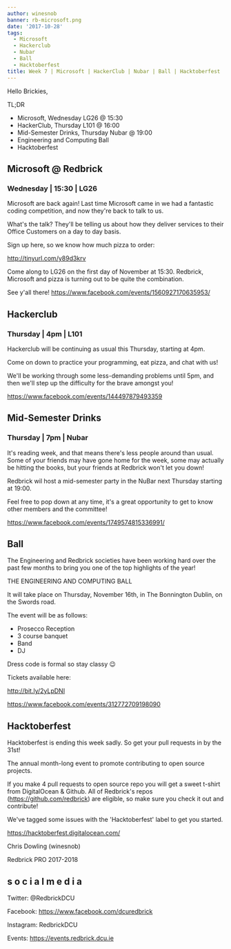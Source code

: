 ```yaml
---
author: winesnob
banner: rb-microsoft.png
date: '2017-10-28'
tags:
  - Microsoft
  - Hackerclub
  - Nubar
  - Ball
  - Hacktoberfest
title: Week 7 | Microsoft | HackerClub | Nubar | Ball | Hacktoberfest
---
```


Hello Brickies,

TL;DR

- Microsoft, Wednesday LG26 @ 15:30
- HackerClub, Thursday L101 @ 16:00
- Mid-Semester Drinks, Thursday Nubar @ 19:00
- Engineering and Computing Ball
- Hacktoberfest

 <!-- more -->

## Microsoft @ Redbrick

### Wednesday | 15:30 | LG26

Microsoft are back again! Last time Microsoft came in we had a fantastic coding
competition, and now they're back to talk to us.

What's the talk? They'll be telling us about how they deliver services to their
Office Customers on a day to day basis.

Sign up here, so we know how much pizza to order:

http://tinyurl.com/y89d3krv

Come along to LG26 on the first day of November at 15:30. Redbrick, Microsoft
and pizza is turning out to be quite the combination.

See y'all there! https://www.facebook.com/events/1560927170635953/

## Hackerclub

### Thursday | 4pm | L101

Hackerclub will be continuing as usual this Thursday, starting at 4pm.

Come on down to practice your programming, eat pizza, and chat with us!

We'll be working through some less-demanding problems until 5pm, and then we'll
step up the difficulty for the brave amongst you!

https://www.facebook.com/events/144497879493359

## Mid-Semester Drinks

### Thursday | 7pm | Nubar

It's reading week, and that means there's less people around than usual. Some of
your friends may have gone home for the week, some may actually be hitting the
books, but your friends at Redbrick won't let you down!

Redbrick wil host a mid-semester party in the NuBar next Thursday starting at
19:00.

Feel free to pop down at any time, it's a great opportunity to get to know other
members and the committee!

https://www.facebook.com/events/1749574815336991/

## Ball

The Engineering and Redbrick societies have been working hard over the past few
months to bring you one of the top highlights of the year!

THE ENGINEERING AND COMPUTING BALL

It will take place on Thursday, November 16th, in The Bonnington Dublin, on the
Swords road.

The event will be as follows:

- Prosecco Reception
- 3 course banquet
- Band
- DJ

Dress code is formal so stay classy 😉

Tickets available here:

http://bit.ly/2yLpDNI

https://www.facebook.com/events/312772709198090

## Hacktoberfest

Hacktoberfest is ending this week sadly. So get your pull requests in by the
31st!

The annual month-long event to promote contributing to open source projects.

If you make 4 pull requests to open source repo you will get a sweet t-shirt
from DigitalOcean & Github. All of Redbrick's repos
(https://github.com/redbrick) are eligible, so make sure you check it out and
contribute!

We've tagged some issues with the 'Hacktoberfest' label to get you started.

https://hacktoberfest.digitalocean.com/

Chris Dowling (winesnob)

Redbrick PRO 2017-2018

## s o c i a l m e d i a

Twitter: @RedbrickDCU

Facebook: https://www.facebook.com/dcuredbrick

Instagram: RedbrickDCU

Events: https://events.redbrick.dcu.ie
